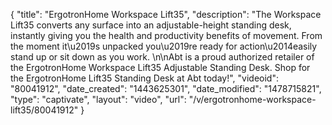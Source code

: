 {
    "title": "ErgotronHome Workspace Lift35",
    "description": "The Workspace Lift35 converts any surface into an adjustable-height standing desk, instantly giving you the health and productivity benefits of movement. From the moment it\u2019s unpacked you\u2019re ready for action\u2014easily stand up or sit down as you work. \n\nAbt is a proud authorized retailer of the ErgotronHome Workspace Lift35 Adjustable Standing Desk. Shop for the ErgotronHome Lift35 Standing Desk at Abt today!",
    "videoid": "80041912",
    "date_created": "1443625301",
    "date_modified": "1478715821",
    "type": "captivate",
    "layout": "video",
    "url": "\/v\/ergotronhome-workspace-lift35\/80041912"
}